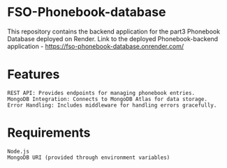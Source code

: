 # FSO-Phonebook-database
This repository contains the backend application for the part3 Phonebook Database deployed on Render.
Link to the deployed Phonebook-backend application - https://fso-phonebook-database.onrender.com/

    

# Features
    REST API: Provides endpoints for managing phonebook entries.
    MongoDB Integration: Connects to MongoDB Atlas for data storage.
    Error Handling: Includes middleware for handling errors gracefully.

# Requirements
    Node.js
    MongoDB URI (provided through environment variables)
